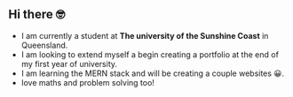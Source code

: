 ## Hi there 🤓
- I am currently a student at __The university of the Sunshine Coast__ in Queensland. 
- I am looking to extend myself a begin creating a portfolio at the end of my first year of university.
- I am learning the MERN stack and will be creating a couple websites 😀.
- love maths and problem solving too!

<!--
**jettm-github/jettm-github** is a ✨ _special_ ✨ repository because its `README.md` (this file) appears on your GitHub profile.

Here are some ideas to get you started:

- 🔭 I’m currently working on ...
- 🌱 I’m currently learning ...
- 👯 I’m looking to collaborate on ...
- 🤔 I’m looking for help with ...
- 💬 Ask me about ...
- 📫 How to reach me: ...
- 😄 Pronouns: ...
- ⚡ Fun fact: ...
-->
